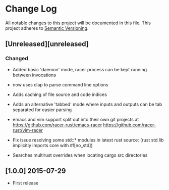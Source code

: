# Change Log
All notable changes to this project will be documented in this file.
This project adheres to [Semantic Versioning](http://semver.org/).

## [Unreleased][unreleased]
### Changed
 
 - Added basic 'daemon' mode, racer process can be kept running between invocations

 - now uses clap to parse command line options

 - Adds caching of file source and code indices

 - Adds an alternative 'tabbed' mode where inputs and outputs can be tab separated for easier parsing

 - emacs and vim support split out into their own git projects at https://github.com/racer-rust/emacs-racer https://github.com/racer-rust/vim-racer

 - Fix issue resolving some std::* modules in latest rust source: (rust std lib implicitly imports core with #![no_std])

 - Searches multirust overrides when locating cargo src directories

## [1.0.0] 2015-07-29

- First release
